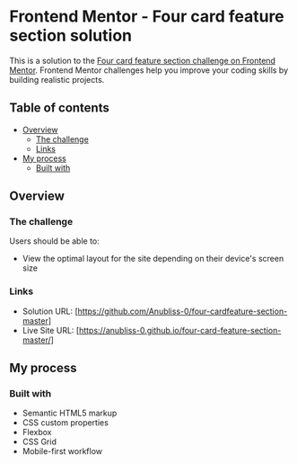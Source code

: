 # Frontend Mentor - Four card feature section solution

This is a solution to the [Four card feature section challenge on Frontend Mentor](https://www.frontendmentor.io/challenges/four-card-feature-section-weK1eFYK). Frontend Mentor challenges help you improve your coding skills by building realistic projects. 

## Table of contents

- [Overview](#overview)
  - [The challenge](#the-challenge)
  - [Links](#links)
- [My process](#my-process)
  - [Built with](#built-with)
 


## Overview

### The challenge

Users should be able to:

- View the optimal layout for the site depending on their device's screen size


### Links

- Solution URL: [https://github.com/Anubliss-0/four-cardfeature-section-master]
- Live Site URL: [https://anubliss-0.github.io/four-card-feature-section-master/]

## My process

### Built with

- Semantic HTML5 markup
- CSS custom properties
- Flexbox
- CSS Grid
- Mobile-first workflow


